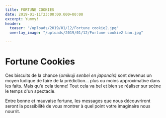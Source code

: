 ```yaml
---
title: FORTUNE COOKIES
date: 2019-01-11T23:00:00.000+00:00
excerpt: Yummy!
header:
  teaser: "/uploads/2019/01/12/Fortune cookie2.jpg"
  overlay_image: "/uploads/2019/01/12/Fortune cookie2 ban.jpg"

---
```

# Fortune Cookies

Ces biscuits de la chance (_omikuji senbei en japonais)_ sont devenus un moyen ludique de faire de la prédiction... plus ou moins approximative dans les faits. Mais qu'à cela tienne! Tout cela va bel et bien se réaliser sur scène le temps d'un spectacle.

Entre bonne et mauvaise fortune, les messages que nous découvriront seront la possibilité de vous montrer à quel point votre imaginaire nous nourrit.  